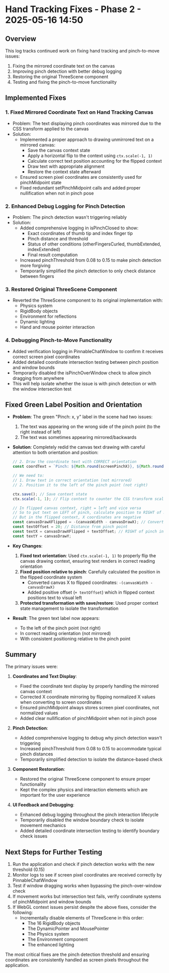 # Hand Tracking Fixes - Phase 2 - 2025-05-16 14:50

## Overview

This log tracks continued work on fixing hand tracking and pinch-to-move issues:

1. Fixing the mirrored coordinate text on the canvas
2. Improving pinch detection with better debug logging
3. Restoring the original ThreeScene component
4. Testing and fixing the pinch-to-move functionality

## Implemented Fixes

### 1. Fixed Mirrored Coordinate Text on Hand Tracking Canvas

- Problem: The text displaying pinch coordinates was mirrored due to the CSS transform applied to the canvas
- Solution:
  - Implemented a proper approach to drawing unmirrored text on a mirrored canvas:
    - Save the canvas context state
    - Apply a horizontal flip to the context using `ctx.scale(-1, 1)`
    - Calculate correct text position accounting for the flipped context
    - Draw text with appropriate alignment
    - Restore the context state afterward
  - Ensured screen pixel coordinates are consistently used for pinchMidpoint state
  - Fixed redundant setPinchMidpoint calls and added proper nullification when not in pinch pose

### 2. Enhanced Debug Logging for Pinch Detection

- Problem: The pinch detection wasn't triggering reliably
- Solution:
  - Added comprehensive logging in isPinchClosed to show:
    - Exact coordinates of thumb tip and index finger tip
    - Pinch distance and threshold
    - Status of other conditions (otherFingersCurled, thumbExtended, indexExtended)
    - Final result computation
  - Increased pinchThreshold from 0.08 to 0.15 to make pinch detection more forgiving
  - Temporarily simplified the pinch detection to only check distance between fingers

### 3. Restored Original ThreeScene Component

- Reverted the ThreeScene component to its original implementation with:
  - Physics system
  - RigidBody objects
  - Environment for reflections
  - Dynamic lighting
  - Hand and mouse pointer interaction

### 4. Debugging Pinch-to-Move Functionality

- Added verification logging in PinnableChatWindow to confirm it receives correct screen pixel coordinates
- Added detailed coordinate intersection testing between pinch position and window bounds
- Temporarily disabled the isPinchOverWindow check to allow pinch dragging from anywhere
- This will help isolate whether the issue is with pinch detection or with the window intersection test

## Fixed Green Label Position and Orientation

- **Problem**: The green "Pinch: x, y" label in the scene had two issues:

  1. The text was appearing on the wrong side of the pinch point (to the right instead of left)
  2. The text was sometimes appearing mirrored/backwards

- **Solution**: Completely redid the canvas text drawing with careful attention to both orientation and position:

  ```typescript
  // 2. Draw the coordinate text with CORRECT orientation
  const coordText = `Pinch: ${Math.round(screenPinchX)}, ${Math.round(screenPinchY)} px`;

  // We need to:
  // 1. Draw text in correct orientation (not mirrored)
  // 2. Position it to the left of the pinch point (not right)

  ctx.save(); // Save context state
  ctx.scale(-1, 1); // Flip context to counter the CSS transform scale-x[-1]

  // In flipped canvas context, right = left and vice versa
  // So to put text on LEFT of pinch, calculate position to RIGHT of midpoint
  // But in the flipped context, X coordinates are negative
  const canvasDrawXFlipped = -(canvasWidth - canvasDrawX); // Convert to flipped coordinates
  const textOffset = 20; // Distance from pinch point
  const textX = canvasDrawXFlipped + textOffset; // RIGHT of pinch in flipped context = LEFT in visual space
  const textY = canvasDrawY;
  ```

- **Key Changes**:

  1. **Fixed text orientation**: Used `ctx.scale(-1, 1)` to properly flip the canvas drawing context, ensuring text renders in correct reading orientation
  2. **Fixed position relative to pinch**: Carefully calculated the position in the flipped coordinate system
     - Converted canvas X to flipped coordinates: `-(canvasWidth - canvasDrawX)`
     - Added positive offset (`+ textOffset`) which in flipped context positions text to visual left
  3. **Protected transformation with save/restore**: Used proper context state management to isolate the transformation

- **Result**: The green text label now appears:
  - To the left of the pinch point (not right)
  - In correct reading orientation (not mirrored)
  - With consistent positioning relative to the pinch point

## Summary

The primary issues were:

1. **Coordinates and Text Display**:

   - Fixed the coordinate text display by properly handling the mirrored canvas context
   - Corrected X coordinate mirroring by flipping normalized X values when converting to screen coordinates
   - Ensured pinchMidpoint always stores screen pixel coordinates, not normalized values
   - Added clear nullification of pinchMidpoint when not in pinch pose

2. **Pinch Detection**:

   - Added comprehensive logging to debug why pinch detection wasn't triggering
   - Increased pinchThreshold from 0.08 to 0.15 to accommodate typical pinch distances
   - Temporarily simplified detection to isolate the distance-based check

3. **Component Restoration**:

   - Restored the original ThreeScene component to ensure proper functionality
   - Kept the complex physics and interaction elements which are important for the user experience

4. **UI Feedback and Debugging**:
   - Enhanced debug logging throughout the pinch interaction lifecycle
   - Temporarily disabled the window boundary check to isolate movement mechanics
   - Added detailed coordinate intersection testing to identify boundary check issues

## Next Steps for Further Testing

1. Run the application and check if pinch detection works with the new threshold (0.15)
2. Monitor logs to see if screen pixel coordinates are received correctly by PinnableChatWindow
3. Test if window dragging works when bypassing the pinch-over-window check
4. If movement works but intersection test fails, verify coordinate systems of pinchMidpoint and window bounds
5. If WebGL context issues persist despite the above fixes, consider the following:
   - Incrementally disable elements of ThreeScene in this order:
     - The 16 RigidBody objects
     - The DynamicPointer and MousePointer
     - The Physics system
     - The Environment component
     - The enhanced lighting

The most critical fixes are the pinch detection threshold and ensuring coordinates are consistently handled as screen pixels throughout the application.
